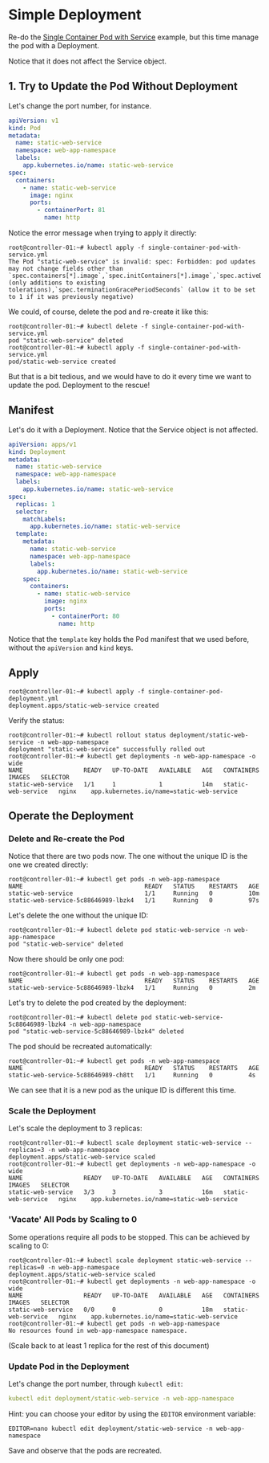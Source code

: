 # Simple Deployment

Re-do the [Single Container Pod with Service](../pods/single-container-pod-with-service.md) example, but this time
manage the pod with a Deployment. 

Notice that it does not affect the Service object.

## 1. Try to Update the Pod Without Deployment
Let's change the port number, for instance.

```yaml
apiVersion: v1
kind: Pod
metadata:
  name: static-web-service
  namespace: web-app-namespace
  labels:
    app.kubernetes.io/name: static-web-service
spec:
  containers:
    - name: static-web-service
      image: nginx
      ports:
        - containerPort: 81
          name: http
```

Notice the error message when trying to apply it directly:
```shell
root@controller-01:~# kubectl apply -f single-container-pod-with-service.yml 
The Pod "static-web-service" is invalid: spec: Forbidden: pod updates may not change fields other than `spec.containers[*].image`,`spec.initContainers[*].image`,`spec.activeDeadlineSeconds`,`spec.tolerations` (only additions to existing tolerations),`spec.terminationGracePeriodSeconds` (allow it to be set to 1 if it was previously negative)
```

We could, of course, delete the pod and re-create it like this:
```shell
root@controller-01:~# kubectl delete -f single-container-pod-with-service.yml 
pod "static-web-service" deleted
root@controller-01:~# kubectl apply -f single-container-pod-with-service.yml 
pod/static-web-service created
```

But that is a bit tedious, and we would have to do it every time we want to update the pod. Deployment to the rescue!

## Manifest
Let's do it with a Deployment. Notice that the Service object is not affected.

```yaml
apiVersion: apps/v1
kind: Deployment
metadata:
  name: static-web-service
  namespace: web-app-namespace
  labels:
    app.kubernetes.io/name: static-web-service
spec:
  replicas: 1
  selector:
    matchLabels:
      app.kubernetes.io/name: static-web-service
  template:
    metadata:
      name: static-web-service
      namespace: web-app-namespace
      labels:
        app.kubernetes.io/name: static-web-service
    spec:
      containers:
        - name: static-web-service
          image: nginx
          ports:
            - containerPort: 80
              name: http
```

Notice that the `template` key holds the Pod manifest that we used before, without the `apiVersion` and `kind` keys.

## Apply

```shell
root@controller-01:~# kubectl apply -f single-container-pod-deployment.yml 
deployment.apps/static-web-service created
```
Verify the status:
```shell
root@controller-01:~# kubectl rollout status deployment/static-web-service -n web-app-namespace
deployment "static-web-service" successfully rolled out
root@controller-01:~# kubectl get deployments -n web-app-namespace -o wide
NAME                 READY   UP-TO-DATE   AVAILABLE   AGE   CONTAINERS           IMAGES   SELECTOR
static-web-service   1/1     1            1           14m   static-web-service   nginx    app.kubernetes.io/name=static-web-service
```

## Operate the Deployment
### Delete and Re-create the Pod
Notice that there are two pods now. The one without the unique ID is the one we created directly:
```shell
root@controller-01:~# kubectl get pods -n web-app-namespace 
NAME                                  READY   STATUS    RESTARTS   AGE
static-web-service                    1/1     Running   0          10m
static-web-service-5c88646989-lbzk4   1/1     Running   0          97s
```
Let's delete the one without the unique ID:
```shell
root@controller-01:~# kubectl delete pod static-web-service -n web-app-namespace
pod "static-web-service" deleted
```

Now there should be only one pod:
```shell
root@controller-01:~# kubectl get pods -n web-app-namespace
NAME                                  READY   STATUS    RESTARTS   AGE
static-web-service-5c88646989-lbzk4   1/1     Running   0          2m
```

Let's try to delete the pod created by the deployment:
```shell
root@controller-01:~# kubectl delete pod static-web-service-5c88646989-lbzk4 -n web-app-namespace
pod "static-web-service-5c88646989-lbzk4" deleted
```
The pod should be recreated automatically:
```shell
root@controller-01:~# kubectl get pods -n web-app-namespace
NAME                                  READY   STATUS    RESTARTS   AGE
static-web-service-5c88646989-ch8tt   1/1     Running   0          4s
```
We can see that it is a new pod as the unique ID is different this time.

### Scale the Deployment
Let's scale the deployment to 3 replicas:
```shell
root@controller-01:~# kubectl scale deployment static-web-service --replicas=3 -n web-app-namespace
deployment.apps/static-web-service scaled
root@controller-01:~# kubectl get deployments -n web-app-namespace -o wide
NAME                 READY   UP-TO-DATE   AVAILABLE   AGE   CONTAINERS           IMAGES   SELECTOR
static-web-service   3/3     3            3           16m   static-web-service   nginx    app.kubernetes.io/name=static-web-service
```

### 'Vacate' All Pods by Scaling to 0
Some operations require all pods to be stopped. This can be achieved by scaling to 0:
```shell
root@controller-01:~# kubectl scale deployment static-web-service --replicas=0 -n web-app-namespace
deployment.apps/static-web-service scaled
root@controller-01:~# kubectl get deployments -n web-app-namespace -o wide
NAME                 READY   UP-TO-DATE   AVAILABLE   AGE   CONTAINERS           IMAGES   SELECTOR
static-web-service   0/0     0            0           18m   static-web-service   nginx    app.kubernetes.io/name=static-web-service
root@controller-01:~# kubectl get pods -n web-app-namespace
No resources found in web-app-namespace namespace.
```
(Scale back to at least 1 replica for the rest of this document)

### Update Pod in the Deployment
Let's change the port number, through `kubectl edit`:
```yaml
kubectl edit deployment/static-web-service -n web-app-namespace
```
Hint: you can choose your editor by using the `EDITOR` environment variable:
```shell
EDITOR=nano kubectl edit deployment/static-web-service -n web-app-namespace
```

Save and observe that the pods are recreated.
